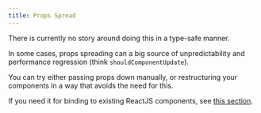 ```yaml
---
title: Props Spread
---
```


There is currently no story around doing this in a type-safe manner.

In some cases, props spreading can a big source of unpredictability and performance regression (think `shouldComponentUpdate`).

You can try either passing props down manually, or restructuring your components in a way that avoids the need for this.

If you need it for binding to existing ReactJS components, see [this section](clone-element.md).
